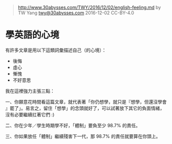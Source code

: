 ﻿> http://www.30abysses.com/TWY/2016/12/02/english-feeling.md
> by TW Yang <twy@30abysses.com> 2016-12-02 CC-BY-4.0

# 學英語的心境

有許多文章是用以下這類詞彙描述自己（的心境）：

* 後悔
* 虛心
* 慚愧
* 不好意思

我在這裡強力主張三點：

一、你願意花時間看這篇文章，就代表著「你仍想學，就只是『想學，但還沒學會
』罷了」。易言之，留住「想學」的念頭就好了，可以試著放下其它的負面情緒，
沒有必要繼續扛著它們 :)

二、你在少年／學生時期學不好，「體制」要負至少 98.7%  的責任。

三、你如果放任「體制」繼續殘害下一代，那 98.7%  的責任就要算在你頭上。
